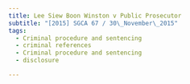 ```yaml
---
title: Lee Siew Boon Winston v Public Prosecutor 
subtitle: "[2015] SGCA 67 / 30\_November\_2015"
tags:
  - Criminal procedure and sentencing
  - criminal references
  - Criminal procedure and sentencing
  - disclosure

---
```


